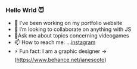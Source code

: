 ### Hello Wrld 😈

- 🔭 I’ve been working on my portfolio website
- 👯 I’m looking to collaborate on anything with JS
- 🤔Ask me about topics concerning videogames
- 📫 How to reach me: ...[instagram](https://www.instagram.com/ianescoto/)
- ⚡ Fun fact: I am a graphic designer -> (https://www.behance.net/ianescoto)
